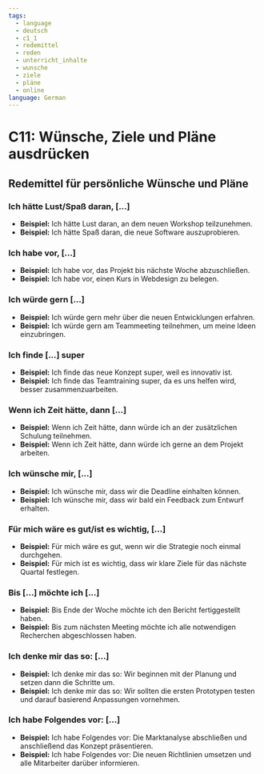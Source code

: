 ```yaml
---
tags:
  - language
  - deutsch
  - c1_1
  - redemittel
  - reden
  - unterricht_inhalte
  - wunsche
  - ziele
  - pläne
  - online
language: German
---
```


# C11: Wünsche, Ziele und Pläne ausdrücken

## Redemittel für persönliche Wünsche und Pläne

### Ich hätte Lust/Spaß daran, [...]

- __Beispiel:__ Ich hätte Lust daran, an dem neuen Workshop teilzunehmen.
- __Beispiel:__ Ich hätte Spaß daran, die neue Software auszuprobieren.

### Ich habe vor, [...]

- __Beispiel:__ Ich habe vor, das Projekt bis nächste Woche abzuschließen.
- __Beispiel:__ Ich habe vor, einen Kurs in Webdesign zu belegen.

### Ich würde gern [...]

- __Beispiel:__ Ich würde gern mehr über die neuen Entwicklungen erfahren.
- __Beispiel:__ Ich würde gern am Teammeeting teilnehmen, um meine Ideen einzubringen.

### Ich finde [...] super

- __Beispiel:__ Ich finde das neue Konzept super, weil es innovativ ist.
- __Beispiel:__ Ich finde das Teamtraining super, da es uns helfen wird, besser zusammenzuarbeiten.

### Wenn ich Zeit hätte, dann [...]

- __Beispiel:__ Wenn ich Zeit hätte, dann würde ich an der zusätzlichen Schulung teilnehmen.
- __Beispiel:__ Wenn ich Zeit hätte, dann würde ich gerne an dem Projekt arbeiten.

### Ich wünsche mir, [...]

- __Beispiel:__ Ich wünsche mir, dass wir die Deadline einhalten können.
- __Beispiel:__ Ich wünsche mir, dass wir bald ein Feedback zum Entwurf erhalten.

### Für mich wäre es gut/ist es wichtig, [...]

- __Beispiel:__ Für mich wäre es gut, wenn wir die Strategie noch einmal durchgehen.
- __Beispiel:__ Für mich ist es wichtig, dass wir klare Ziele für das nächste Quartal festlegen.

### Bis [...] möchte ich [...]

- __Beispiel:__ Bis Ende der Woche möchte ich den Bericht fertiggestellt haben.
- __Beispiel:__ Bis zum nächsten Meeting möchte ich alle notwendigen Recherchen abgeschlossen haben.

### Ich denke mir das so: [...]

- __Beispiel:__ Ich denke mir das so: Wir beginnen mit der Planung und setzen dann die Schritte um.
- __Beispiel:__ Ich denke mir das so: Wir sollten die ersten Prototypen testen und darauf basierend Anpassungen vornehmen.

### Ich habe Folgendes vor: [...]

- __Beispiel:__ Ich habe Folgendes vor: Die Marktanalyse abschließen und anschließend das Konzept präsentieren.
- __Beispiel:__ Ich habe Folgendes vor: Die neuen Richtlinien umsetzen und alle Mitarbeiter darüber informieren.
